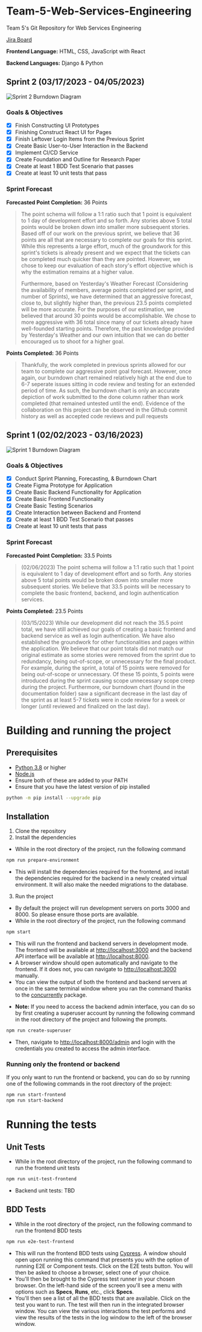 # Team-5-Web-Services-Engineering
Team 5's Git Repository for Web Services Engineering

[Jira Board](https://teamfivewebservices.atlassian.net/jira/software/projects/T5WSE/boards/1)

**Frontend Language:** HTML, CSS, JavaScript with React

**Backend Languages:** Django & Python

## Sprint 2 (03/17/2023 - 04/05/2023)

![Sprint 2 Burndown Diagram](/Documentation/Diagrams/Team5_Sprint2_Burndown_Chart.png)

### Goals & Objectives
- [x] Finish Constructing UI Prototypes
- [x] Finishing Construct React UI for Pages
- [x] Finish Leftover Login Items from the Previous Sprint
- [x] Create Basic User-to-User Interaction in the Backend
- [x] Implement CI/CD Service
- [x] Create Foundation and Outline for Research Paper
- [x] Create at least 1 BDD Test Scenario that passes
- [x] Create at least 10 unit tests that pass

### Sprint Forecast
**Forecasted Point Completion:** 36 Points

>The point schema will follow a 1:1 ratio such that 1 point is equivalent to 1 day of development effort and so forth. Any stories above 5 total points would be broken down into smaller more subsequent stories. Based off of our work on the previous sprint, we believe that 36 points are all that are necessary to complete our goals for this sprint. While this represents a large effort, much of the groundwork for this sprint's tickets is already present and we expect that the tickets can be completed much quicker than they are pointed. However, we chose to keep our evaluation of each story's effort objective which is why the estimation remains at a higher value. 
>
>Furthermore, based on Yesterday's Weather Forecast (Considering the availability of members, average points completed per sprint, and number of Sprints), we have determined that an aggressive forecast, close to, but slightly higher than, the previous 23.5 points completed will be more accurate. For the purposes of our estimation, we believed that around 30 points would be accomplishable. We chose to more aggressive with 36 total since many of our tickets already have well-founded starting points. Therefore, the past knowledge provided by Yesterday's Weather and our own intuition that we can do better encouraged us to shoot for a higher goal.

**Points Completed:** 36 Points

>Thankfully, the work completed in previous sprints allowed for our team to complete our aggressive point goal forecast. However, once again, our burndown chart remained relatively high at the end due to 6-7 seperate issues sitting in code review and testing for an extended period of time. As such, the burndown chart is only an accurate depiction of work submitted to the done column rather than work completed (that remained untested until the end). Evidence of the collaboration on this project can be observed in the Github commit history as well as accepted code reviews and pull requests

## Sprint 1 (02/02/2023 - 03/16/2023)

![Sprint 1 Burndown Diagram](/Documentation/Diagrams/Team5_Sprint1_BurndownGraph.JPG)

### Goals & Objectives
- [x] Conduct Sprint Planning, Forecasting, & Burndown Chart
- [x] Create Figma Prototype for Application
- [x] Create Basic Backend Functionality for Application
- [x] Create Basic Frontend Functionality
- [x] Create Basic Testing Scenarios
- [x] Create Interaction between Backend and Frontend
- [x] Create at least 1 BDD Test Scenario that passes
- [x] Create at least 10 unit tests that pass

### Sprint Forecast
**Forecasted Point Completion:** 33.5 Points

>(02/06/2023) The point schema will follow a 1:1 ratio such that 1 point is equivalent to 1 day of development effort and so forth. Any stories above 5 total points would be broken down into smaller more subsequent stories. We believe that 33.5 points will be necessary to complete the basic frontend, backend, and login authentication services.

**Points Completed:** 23.5 Points

>(03/15/2023) While our development did not reach the 35.5 point total, we have still achieved our goals of creating a basic frontend and backend service as well as login authentication. We have also established the groundwork for other functionalities and pages within the application. We believe that our point totals did not match our original estimate as some stories were removed from the sprint due to redundancy, being out-of-scope, or unnecessary for the final product. For example, during the sprint, a total of 15 points were removed for being out-of-scope or unnecessary. Of these 15 points, 5 points were introduced during the sprint causing scope unnecessary scope creep during the project. Furthermore, our burndown chart (found in the documentation folder) saw a significant decrease in the last day of the sprint as at least 5-7 tickets were in code review for a week or longer (until reviewed and finalized on the last day).

# Building and running the project
## Prerequisites
* [Python 3.8](https://www.python.org/downloads/) or higher
* [Node.js](https://nodejs.org/en/download/)
* Ensure both of these are added to your PATH
* Ensure that you have the latest version of pip installed
```bash
python -m pip install --upgrade pip
```

## Installation
1. Clone the repository
2. Install the dependencies
- While in the root directory of the project, run the following command
```bash
npm run prepare-environment
```
- This will install the dependencies required for the frontend, and install the dependencies required for the backend in a newly created virtual environment. It will also make the needed migrations to the database.
3. Run the project
- By default the project will run development servers on ports 3000 and 8000. So please ensure those ports are available.
- While in the root directory of the project, run the following command
```bash
npm start
```
- This will run the frontend and backend servers in development mode. The frontend will be available at [http://localhost:3000](http://localhost:3000) and the backend API interface will be available at [http://localhost:8000](http://localhost:8000).
- A browser window should open automatically and navigate to the frontend. If it does not, you can navigate to [http://localhost:3000](http://localhost:3000) manually.
- You can view the output of both the frontend and backend servers at once in the same terminal window where you ran the command thanks to the [concurrently](https://www.npmjs.com/package/concurrently) package.
* **Note:** If you need to access the backend admin interface, you can do so by first creating a superuser account by running the following command in the root directory of the project and following the prompts.
```bash
npm run create-superuser
```
* Then, navigate to [http://localhost:8000/admin](http://localhost:8000/admin) and login with the credentials you created to access the admin interface.

### Running only the frontend or backend
If you only want to run the frontend or backend, you can do so by running one of the following commands in the root directory of the project:
```bash
npm run start-frontend
npm run start-backend
```

# Running the tests
## Unit Tests
- While in the root directory of the project, run the following command to run the frontend unit tests
```bash
npm run unit-test-frontend
```
- Backend unit tests: TBD

## BDD Tests
- While in the root directory of the project, run the following command to run the frontend BDD tests
```bash
npm run e2e-test-frontend
```
- This will run the frontend BDD tests using [Cypress](https://www.cypress.io/). A window should open upon running this command that presents you with the option of running E2E or Component tests. Click on the E2E tests button. You will then be asked to choose a browser, select one of your choice.
- You'll then be brought to the Cypress test runner in your chosen browser. On the left-hand side of the screen you'll see a menu with options such as **Specs**, **Runs**, etc., click **Specs**.
- You'll then see a list of all the BDD tests that are available. Click on the test you want to run. The test will then run in the integrated browser window. You can view the various interactions the test performs and view the results of the tests in the log window to the left of the browser window.
